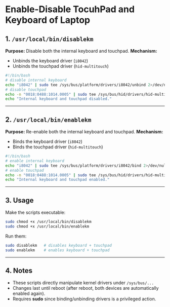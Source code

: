 # Enable-Disable TocuhPad and Keyboard of Laptop 

## 1. `/usr/local/bin/disablekm`

**Purpose:** Disable both the internal keyboard and touchpad.
**Mechanism:**

* Unbinds the keyboard driver (`i8042`)
* Unbinds the touchpad driver (`hid-multitouch`)

```bash
#!/bin/bash
# disable internal keyboard
echo "i8042" | sudo tee /sys/bus/platform/drivers/i8042/unbind 2>/dev/null
# disable touchpad
echo -n "0018:0488:1014.0005" | sudo tee /sys/bus/hid/drivers/hid-multitouch/unbind 2>/dev/null
echo "Internal keyboard and touchpad disabled."
```

---

## 2. `/usr/local/bin/enablekm`

**Purpose:** Re-enable both the internal keyboard and touchpad.
**Mechanism:**

* Binds the keyboard driver (`i8042`)
* Binds the touchpad driver (`hid-multitouch`)

```bash
#!/bin/bash
# enable internal keyboard
echo "i8042" | sudo tee /sys/bus/platform/drivers/i8042/bind 2>/dev/null
# enable touchpad
echo -n "0018:0488:1014.0005" | sudo tee /sys/bus/hid/drivers/hid-multitouch/bind 2>/dev/null
echo "Internal keyboard and touchpad enabled."
```

---

## 3. Usage

Make the scripts executable:

```bash
sudo chmod +x /usr/local/bin/disablekm
sudo chmod +x /usr/local/bin/enablekm
```

Run them:

```bash
sudo disablekm   # disables keyboard + touchpad
sudo enablekm    # enables keyboard + touchpad
```

---

## 4. Notes

* These scripts directly manipulate kernel drivers under `/sys/bus/...`
* Changes last until reboot (after reboot, both devices are automatically enabled again).
* Requires **sudo** since binding/unbinding drivers is a privileged action.
